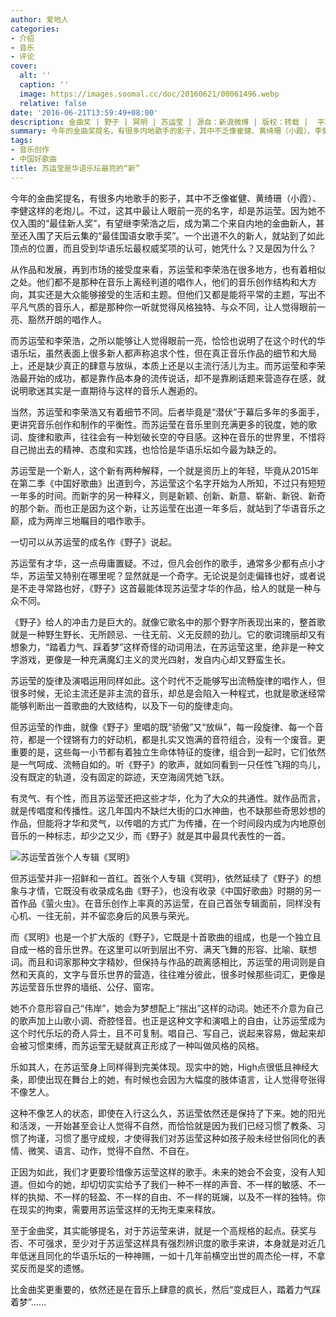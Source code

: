 ```yaml
---
author: 爱地人
categories:
- 介绍
- 音乐
- 评论
cover:
  alt: ''
  caption: ''
  image: https://images.soomal.cc/doc/20160621/00061496.webp
  relative: false
date: '2016-06-21T13:59:49+08:00'
description: 金曲奖 | 野子 | 冥明 | 苏运莹 | 源自：新浪微博 | 版权：转载 |  平均/总评分：10.00/30
summary: 今年的金曲奖提名，有很多内地歌手的影子，其中不乏像崔健、黄绮珊（小霞）、李健这样的老炮儿。不过，这其中最让人眼前一亮的名字，却是苏运莹。因为她不仅入围的“最佳新人奖”，有望继李荣浩之后，成为第二个来自内地的金曲新人……
tags:
- 音乐创作
- 中国好歌曲
title: 苏运莹是华语乐坛最亮的“新”
---
```


今年的金曲奖提名，有很多内地歌手的影子，其中不乏像崔健、黄绮珊（小霞）、李健这样的老炮儿。不过，这其中最让人眼前一亮的名字，却是苏运莹。因为她不仅入围的“最佳新人奖”，有望继李荣浩之后，成为第二个来自内地的金曲新人，甚至还入围了天后云集的“最佳国语女歌手奖”。一个出道不久的新人，就站到了如此顶点的位置，而且受到华语乐坛最权威奖项的认可，她凭什么？又是因为什么？

从作品和发展，再到市场的接受度来看，苏运莹和李荣浩在很多地方，也有着相似之处。他们都不是那种在音乐上离经判道的唱作人，他们的音乐创作结构和大方向，其实还是大众能够接受的生活和主题。但他们又都是能将平常的主题，写出不平凡气质的音乐人，都是那种你一听就觉得风格独特、与众不同，让人觉得眼前一亮、豁然开朗的唱作人。

而苏运莹和李荣浩，之所以能够让人觉得眼前一亮，恰恰也说明了在这个时代的华语乐坛，虽然表面上很多新人都声称追求个性，但在真正音乐作品的细节和大局上，还是缺少真正的肆意与放纵，本质上还是以主流行活儿为主。而苏运莹和李荣浩最开始的成功，都是靠作品本身的流传说话，却不是靠刷话题来营造存在感，就说明歌迷其实是一直期待与这样的音乐人邂逅的。

当然，苏运莹和李荣浩又有着细节不同。后者毕竟是“潜伏”于幕后多年的多面手，更讲究音乐创作和制作的平衡性。而苏运莹在音乐里则充满更多的锐度，她的歌词、旋律和歌声，往往会有一种划破长空的夺目感。这种在音乐的世界里，不惜将自己抛出去的精神、态度和实践，也恰恰是华语乐坛如今最为缺乏的。

苏运莹是一个新人，这个新有两种解释，一个就是资历上的年轻，毕竟从2015年在第二季《中国好歌曲》出道到今，苏运莹这个名字开始为人所知，不过只有短短一年多的时间。而新字的另一种释义，则是新颖、创新、新意、崭新、新锐、新奇的那个新。而也正是因为这个新，让苏运莹在出道一年多后，就站到了华语音乐之巅，成为两岸三地瞩目的唱作歌手。

一切可以从苏运莹的成名作《野子》说起。



苏运莹有才华，这一点毋庸置疑。不过，但凡会创作的歌手，通常多少都有点小才华，苏运莹又特别在哪里呢？显然就是一个奇字。无论说是剑走偏锋也好，或者说是不走寻常路也好，《野子》这首最能体现苏运莹才华的作品，给人的就是一种与众不同。

《野子》给人的冲击力是巨大的。就像它歌名中的那个野字所表现出来的，整首歌就是一种野生野长、无所顾忌、一往无前、义无反顾的劲儿。它的歌词瑰丽却又有想象力，“踏着力气、踩着梦”这样奇怪的动词用法，在苏运莹这里，绝非是一种文字游戏，更像是一种充满魔幻主义的灵光四射，发自内心却又野蛮生长。

苏运莹的旋律及演唱运用同样如此。这个时代不乏能够写出流畅旋律的唱作人，但很多时候，无论主流还是非主流的音乐，却总是会陷入一种程式，也就是歌迷经常能够判断出一首歌曲的大致结构，以及下一句的旋律走向。

但苏运莹的作曲，就像《野子》里唱的既“骄傲”又“放纵”，每一段旋律、每一个音符，都是一个铿锵有力的好动机，都是扎实又饱满的音符组合，没有一个废音。更重要的是，这些每一小节都有着独立生命体特征的旋律，组合到一起时，它们依然是一气呵成、流畅自如的。听《野子》的歌声，就如同看到一只任性飞翔的鸟儿，没有既定的轨道，没有固定的踪迹，天空海阔凭她飞跃。

有灵气、有个性，而且苏运莹还把这些才华，化为了大众的共通性。就作品而言，就是传唱度和传播性。这几年国内不缺烂大街的口水神曲，也不缺那些奇思妙想的作品，但能将才华和灵气，以传唱的方式广为传播，在一个时间段内成为内地原创音乐的一种标志，却少之又少，而《野子》就是其中最具代表性的一首。

![苏运莹首张个人专辑《冥明》](https://images.soomal.cc/doc/20160621/00061495_01.webp)





但苏运莹并非一招鲜和一首红。首张个人专辑《冥明》，依然延续了《野子》的想象与才情，它既没有收录成名曲《野子》，也没有收录《中国好歌曲》时期的另一首作品《萤火虫》。在音乐创作上率真的苏运莹，在自己首张专辑面前，同样没有心机、一往无前，并不留恋身后的风景与荣光。

而《冥明》也是一个扩大版的《野子》，它既是十首歌曲的组成，也是一个独立且自成一格的音乐世界。在这里可以听到层出不穷、满天飞舞的形容、比喻、联想词。而且和词家那种文字精妙，但保持与作品的疏离感相比，苏运莹的用词则是自然和天真的，文字与音乐世界的营造，往往难分彼此，很多时候那些词汇，更像是苏运莹音乐世界的墙纸、公仔、窗帘。

她不介意形容自己“伟岸”，她会为梦想配上“揣出”这样的动词。她还不介意为自己的歌声加上山歌小调、奇腔怪音。也正是这种文字和演唱上的自由，让苏运莹成为这个时代乐坛的奇人异士，且不可复制。唱自己、写自己，说起来容易，做起来却会被习惯束缚，而苏运莹无疑就真正形成了一种叫做风格的风格。

乐如其人，在苏运莹身上同样得到完美体现。现实中的她，High点很低且神经大条，即使出现在舞台上的她，有时候也会因为大幅度的肢体语言，让人觉得夸张得不像艺人。

这种不像艺人的状态，即使在入行这么久，苏运莹依然还是保持了下来。她的阳光和活泼，一开始甚至会让人觉得不自然，而恰恰就是因为我们已经习惯了教条、习惯了拘谨，习惯了墨守成规，才使得我们对苏运莹这种如孩子般未经世俗同化的表情、微笑、语言、动作，觉得不自然、不自在。

正因为如此，我们才更要珍惜像苏运莹这样的歌手。未来的她会不会变，没有人知道。但如今的她，却切切实实给予了我们一种不一样的声音、不一样的敏感、不一样的执拗、不一样的轻盈、不一样的自由、不一样的斑斓，以及不一样的独特。你在现实的拘束，需要用苏运莹这样的无拘无束来释放。

至于金曲奖，其实能够提名，对于苏运莹来讲，就是一个高规格的起点。获奖与否、不可强求，至少对于苏运莹这样具有强烈辨识度的歌手来讲，本身就是对近几年低迷且同化的华语乐坛的一种神赐，一如十几年前横空出世的周杰伦一样，不拿奖反而是奖的遗憾。

比金曲奖更重要的，依然还是在音乐上肆意的疯长，然后“变成巨人，踏着力气踩着梦”……